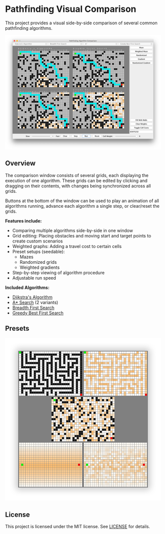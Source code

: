# Pathfinding Visual Comparison #

This project provides a visual side-by-side comparison of several common
pathfinding algorithms.

![Pathfinding Comparison](img/header.png)

## Overview ##
The comparison window consists of several grids, each displaying the execution
of one algorithm. These grids can be edited by clicking and dragging on their contents,
with changes being synchronized across all grids.

Buttons at the bottom of the window can be used to play an animation of all algorithms
running, advance each algorithm a single step, or clear/reset the grids.

**Features include:**

* Comparing multiple algorithms side-by-side in one window
* Grid editing: Placing obstacles and moving start and target points to create custom scenarios
* Weighted graphs: Adding a travel cost to certain cells
* Preset setups (seedable):
    * Mazes
    * Randomized grids
    * Weighted gradients
* Step-by-step viewing of algorithm procedure
* Adjustable run speed

**Included Algorithms:**

* [Dijkstra's Algorithm](https://en.wikipedia.org/wiki/Dijkstra%27s_algorithm)
* [A* Search](https://en.wikipedia.org/wiki/A*_search_algorithm) (2 variants)
* [Breadth First Search](https://en.wikipedia.org/wiki/Breadth-first_search)
* [Greedy Best First Search](https://en.wikipedia.org/wiki/Best-first_search#Greedy_BFS)

## Presets ##

![Presets](img/presets.png)


## License ##
This project is licensed under the MIT license. See [LICENSE](LICENSE) for details.
